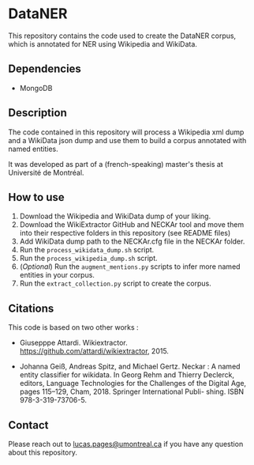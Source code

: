 # DataNER

This repository contains the code used to create the DataNER corpus, which is annotated for NER using Wikipedia and WikiData.

## Dependencies

* MongoDB

## Description

The code contained in this repository will process a Wikipedia xml dump and a WikiData json dump and use them
to build a corpus annotated with named entities.

It was developed as part of a (french-speaking) master's thesis at Université de Montréal.


## How to use

1. Download the Wikipedia and WikiData dump of your liking.
2. Download the WikiExtractor GitHub and NECKAr tool and move them into their respective folders in this repository (see README files)
3. Add WikiData dump path to the NECKAr.cfg file in the NECKAr folder.
4. Run the `process_wikidata_dump.sh` script.
5. Run the `process_wikipedia_dump.sh` script.
6. (_Optional_) Run the `augment_mentions.py` scripts to infer more named entities in your corpus.
7. Run the `extract_collection.py` script to create the corpus.


## Citations

This code is based on two other works :

* Giusepppe Attardi. Wikiextractor. https://github.com/attardi/wikiextractor, 2015.

* Johanna Geiß, Andreas Spitz, and Michael Gertz. Neckar : A named entity classifier for
wikidata. In Georg Rehm and Thierry Declerck, editors, Language Technologies for the
Challenges of the Digital Age, pages 115–129, Cham, 2018. Springer International Publi-
shing. ISBN 978-3-319-73706-5.

## Contact

Please reach out to [lucas.pages@umontreal.ca](mailto:lucas.pages@umontreal.ca) if you have any question about this repository.